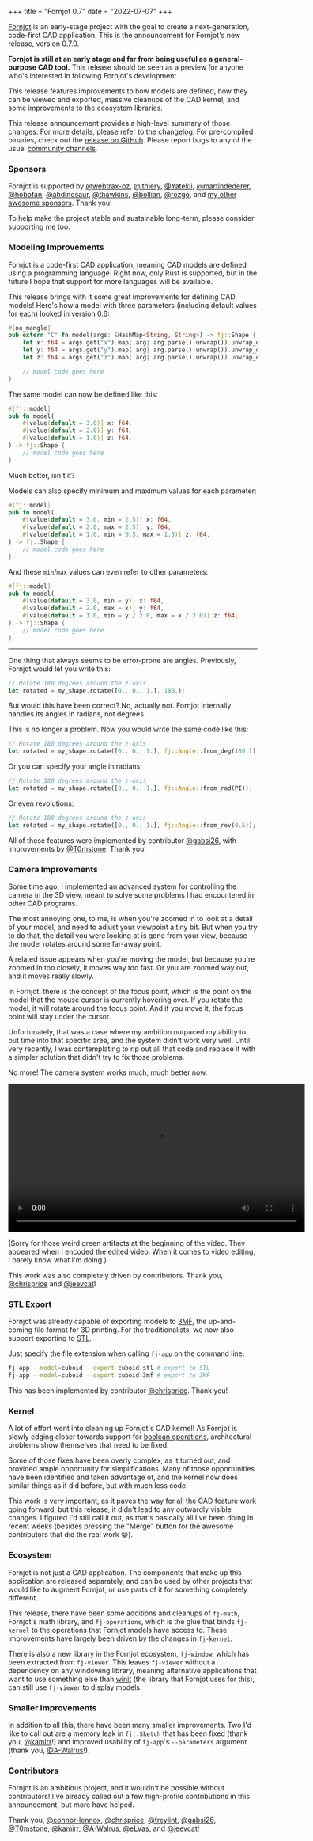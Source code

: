 +++
title = "Fornjot 0.7"
date = "2022-07-07"
+++

[Fornjot](https://www.fornjot.app/) is an early-stage project with the goal to create a next-generation, code-first CAD application. This is the announcement for Fornjot's new release, version 0.7.0.

**Fornjot is still at an early stage and far from being useful as a general-purpose CAD tool.** This release should be seen as a preview for anyone who's interested in following Fornjot's development.

This release features improvements to how models are defined, how they can be viewed and exported, massive cleanups of the CAD kernel, and some improvements to the ecosystem libraries.

This release announcement provides a high-level summary of those changes. For more details, please refer to the [changelog](https://github.com/hannobraun/Fornjot/blob/main/CHANGELOG.md). For pre-compiled binaries, check out the [release on GitHub](https://github.com/hannobraun/Fornjot/releases/tag/v0.7.0). Please report bugs to any of the usual [community channels](/community).


### Sponsors

Fornjot is supported by [@webtrax-oz](https://github.com/webtrax-oz), [@lthiery](https://github.com/lthiery), [@Yatekii](https://github.com/Yatekii), [@martindederer](https://github.com/martindederer), [@hobofan](https://github.com/hobofan), [@ahdinosaur](https://github.com/ahdinosaur), [@thawkins](https://github.com/thawkins), [@bollian](https://github.com/bollian), [@rozgo](https://github.com/rozgo), and [my other awesome sponsors](https://github.com/sponsors/hannobraun). Thank you!

To help make the project stable and sustainable long-term, please consider [supporting me](https://github.com/sponsors/hannobraun) too.


### Modeling Improvements

Fornjot is a code-first CAD application, meaning CAD models are defined using a programming language. Right now, only Rust is supported, but in the future I hope that support for more languages will be available.

This release brings with it some great improvements for defining CAD models! Here's how a model with three parameters (including default values for each) looked in version 0.6:

``` rust
#[no_mangle]
pub extern "C" fn model(args: &HashMap<String, String>) -> fj::Shape {
    let x: f64 = args.get("x").map(|arg| arg.parse().unwrap()).unwrap_or(3.0);
    let y: f64 = args.get("y").map(|arg| arg.parse().unwrap()).unwrap_or(2.0);
    let z: f64 = args.get("z").map(|arg| arg.parse().unwrap()).unwrap_or(1.0);

    // model code goes here
}
```

The same model can now be defined like this:

``` rust
#[fj::model]
pub fn model(
    #[value(default = 3.0)] x: f64,
    #[value(default = 2.0)] y: f64,
    #[value(default = 1.0)] z: f64,
) -> fj::Shape {
    // model code goes here
}
```

Much better, isn't it?

Models can also specify minimum and maximum values for each parameter:

``` rust
#[fj::model]
pub fn model(
    #[value(default = 3.0, min = 2.5)] x: f64,
    #[value(default = 2.0, max = 2.5)] y: f64,
    #[value(default = 1.0, min = 0.5, max = 1.5)] z: f64,
) -> fj::Shape {
    // model code goes here
}
```

And these `min`/`max` values can even refer to other parameters:

``` rust
#[fj::model]
pub fn model(
    #[value(default = 3.0, min = y)] x: f64,
    #[value(default = 2.0, max = x)] y: f64,
    #[value(default = 1.0, min = y / 2.0, max = x / 2.0)] z: f64,
) -> fj::Shape {
    // model code goes here
}
```

---

One thing that always seems to be error-prone are angles. Previously, Fornjot would let you write this:

``` rust
// Rotate 180 degrees around the z-axis
let rotated = my_shape.rotate([0., 0., 1.], 180.);
```

But would this have been correct? No, actually not. Fornjot internally handles its angles in radians, not degrees.

This is no longer a problem. Now you would write the same code like this:

``` rust
// Rotate 180 degrees around the z-axis
let rotated = my_shape.rotate([0., 0., 1.], fj::Angle::from_deg(180.));
```

Or you can specify your angle in radians:

``` rust
// Rotate 180 degrees around the z-axis
let rotated = my_shape.rotate([0., 0., 1.], fj::Angle::from_rad(PI));
```

Or even revolutions:

``` rust
// Rotate 180 degrees around the z-axis
let rotated = my_shape.rotate([0., 0., 1.], fj::Angle::from_rev(0.5));
```

All of these features were implemented by contributor [@gabsi26](https://github.com/gabsi26), with improvements by [@T0mstone](https://github.com/T0mstone). Thank you!


### Camera Improvements

Some time ago, I implemented an advanced system for controlling the camera in the 3D view, meant to solve some problems I had encountered in other CAD programs.

The most annoying one, to me, is when you're zoomed in to look at a detail of your model, and need to adjust your viewpoint a tiny bit. But when you try to do that, the detail you were looking at is gone from your view, because the model rotates around some far-away point.

A related issue appears when you're moving the model, but because you're zoomed in too closely, it moves way too fast. Or you are zoomed way out, and it moves really slowly.

In Fornjot, there is the concept of the focus point, which is the point on the model that the mouse cursor is currently hovering over. If you rotate the model, it will rotate around the focus point. And if you move it, the focus point will stay under the cursor.

Unfortunately, that was a case where my ambition outpaced my ability to put time into that specific area, and the system didn't work very well. Until very recently, I was contemplating to rip out all that code and replace it with a simpler solution that didn't try to fix those problems.

No more! The camera system works much, much better now.

<video controls width="600">
    <source src="fornjot-camera.webm" type="video/webm" />

    You shouldn't be seeing this. There should be a video instead. Sorry!
</video>

(Sorry for those weird green artifacts at the beginning of the video. They appeared when I encoded the edited video. When it comes to video editing, I barely know what I'm doing.)

This work was also completely driven by contributors. Thank you, [@chrisprice](https://github.com/chrisprice) and [@jeevcat](https://github.com/jeevcat)!


### STL Export

Fornjot was already capable of exporting models to [3MF](https://en.wikipedia.org/wiki/3D_Manufacturing_Format), the up-and-coming file format for 3D printing. For the traditionalists, we now also support exporting to [STL](https://en.wikipedia.org/wiki/STL_(file_format)).

Just specify the file extension when calling `fj-app` on the command line:

``` bash
fj-app --model=cuboid --export cuboid.stl # export to STL
fj-app --model=cuboid --export cuboid.3mf # export to 3MF
```

This has been implemented by contributor [@chrisprice](https://github.com/chrisprice). Thank you!


### Kernel

A lot of effort went into cleaning up Fornjot's CAD kernel! As Fornjot is slowly edging closer towards support for [boolean operations](https://en.wikipedia.org/wiki/Constructive_solid_geometry), architectural problems show themselves that need to be fixed.

Some of those fixes have been overly complex, as it turned out, and provided ample opportunity for simplifications. Many of those opportunities have been identified and taken advantage of, and the kernel now does similar things as it did before, but with much less code.

This work is very important, as it paves the way for all the CAD feature work going forward, but this release, it didn't lead to any outwardly visible changes. I figured I'd still call it out, as that's basically all I've been doing in recent weeks (besides pressing the "Merge" button for the awesome contributors that did the real work 😁).


### Ecosystem

Fornjot is not just a CAD application. The components that make up this application are released separately, and can be used by other projects that would like to augment Fornjot, or use parts of it for something completely different.

This release, there have been some additions and cleanups of `fj-math`, Fornjot's math library, and `fj-operations`, which is the glue that binds `fj-kernel` to the operations that Fornjot models have access to. These improvements have largely been driven by the changes in `fj-kernel`.

There is also a new library in the Fornjot ecosystem, `fj-window`, which has been extracted from `fj-viewer`. This leaves `fj-viewer` without a dependency on any windowing library, meaning alternative applications that want to use something else than [winit](https://crates.io/crates/winit) (the library that Fornjot uses for this), can still use `fj-viewer` to display models.


### Smaller Improvements

In addition to all this, there have been many smaller improvements. Two I'd like to call out are a memory leak in `fj::Sketch` that has been fixed (thank you, [@kamirr](https://github.com/kamirr)!) and improved usability of `fj-app`'s `--parameters` argument (thank you, [@A-Walrus](https://github.com/A-Walrus)!).


### Contributors

Fornjot is an ambitious project, and it wouldn't be possible without contributors! I've already called out a few high-profile contributions in this announcement, but more have helped.

Thank you, [@connor-lennox](https://github.com/connor-lennox), [@chrisprice](https://github.com/chrisprice), [@freylint](https://github.com/freylint), [@gabsi26](https://github.com/gabsi26), [@T0mstone](https://github.com/T0mstone), [@kamirr](https://github.com/kamirr), [@A-Walrus](https://github.com/A-Walrus), [@eLVas](https://github.com/eLVas), and [@jeevcat](https://github.com/jeevcat)!
